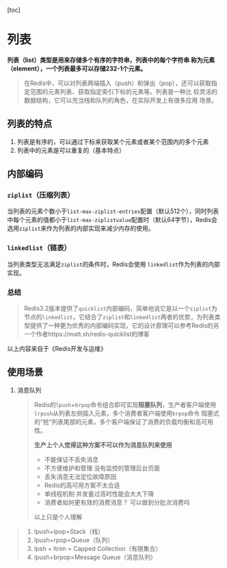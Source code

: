 [toc]

# 列表

**列表（list）类型是用来存储多个有序的字符串，列表中的每个字符串 称为元素（element），一个列表最多可以存储232-1个元素。**

> 在Redis中，可以对列表两端插入（push）和弹出（pop），还可以获取指定范围的元素列表、获取指定索引下标的元素等。列表是一种比 较灵活的数据结构，它可以充当栈和队列的角色，在实际开发上有很多应用 场景。

## 列表的特点

1. 列表是有序的，可以通过下标来获取某个元素或者某个范围内的多个元素
2. 列表中的元素是可以重复的（基本特点）

## 内部编码

### `ziplist`（压缩列表）

当列表的元素个数小于`list-max-ziplist-entries`配置（默认512个），同时列表中每个元素的值都小于`list-max-ziplistvalue`配置时（默认64字节），Redis会选用`ziplist`来作为列表的内部实现来减少内存的使用。

### `linkedlist`（链表）

当列表类型无法满足`ziplist`的条件时，Redis会使用 `linkedlist`作为列表的内部实现。 

### 总结

> Redis3.2版本提供了`quicklist`内部编码，简单地说它是以一个`ziplist`为节点的`linkedlist`，它结合了`ziplist`和`linkedlist`两者的优势，为列表类型提供了一种更为优秀的内部编码实现，它的设计原理可以参考Redis的另一个作者https://matt.sh/redis-quicklist的博客

以上内容来自于《Redis开发与运维》

## 使用场景

1. 消息队列

   > Redis的`lpush`+`brpop`命令组合即可实现**阻塞队列**，生产者客户端使用`lrpush`从列表左侧插入元素，多个消费者客户端使用`brpop`命令 阻塞式的“抢”列表尾部的元素，多个客户端保证了消费的负载均衡和高可用性。
   >
   > **生产上个人觉得这种方案不可以作为消息队列来使用**
   >
   > + 不能保证不丢失消息
   > + 不方便维护和管理 没有监控的管理后台页面
   > + 丢失消息无法定位故障原因
   > + Redis的高可用方案不太合适
   > + 单线程机制  并发量过高时性能会大大下降
   > + 消费者如何更有效的消费消息？  可以做到分批次消费吗
   >
   > 以上只是个人理解

> 1. lpush+lpop=Stack（栈）
> 2. lpush+rpop=Queue（队列）
> 3. lpsh + ltrim  = Capped Collection（有限集合）
> 4. lpush+brpop=Message Queue（消息队列）